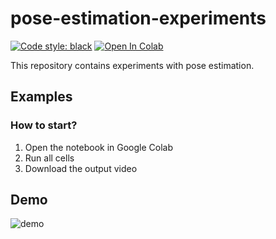# pose-estimation-experiments

[![Code style: black](https://img.shields.io/badge/code%20style-black-000000.svg)](https://github.com/psf/black)
[![Open In Colab](https://colab.research.google.com/assets/colab-badge.svg)](https://colab.research.google.com/drive/1lOy4RwTVLN42SvUI180E8X6L6nhWxVBO?usp=sharing)

This repository contains experiments with pose estimation.

## Examples

### How to start?

1. Open the notebook in Google Colab
2. Run all cells
3. Download the output video

## Demo

![demo](assets/demo.gif)
